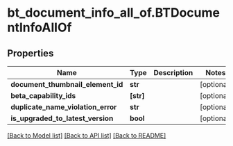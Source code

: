 # bt_document_info_all_of.BTDocumentInfoAllOf

## Properties
Name | Type | Description | Notes
------------ | ------------- | ------------- | -------------
**document_thumbnail_element_id** | **str** |  | [optional] 
**beta_capability_ids** | **[str]** |  | [optional] 
**duplicate_name_violation_error** | **str** |  | [optional] 
**is_upgraded_to_latest_version** | **bool** |  | [optional] 

[[Back to Model list]](../README.md#documentation-for-models) [[Back to API list]](../README.md#documentation-for-api-endpoints) [[Back to README]](../README.md)


